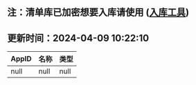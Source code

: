 ## 注：清单库已加密想要入库请使用 ([入库工具](https://github.com/BlankTMing/ManifestAutoUpdate/releases))

## 更新时间：2024-04-09 10:22:10
| AppID | 名称 | 类型  |
| :-------------------- | :----------------------------- | :----------- |
| null | null| null |
